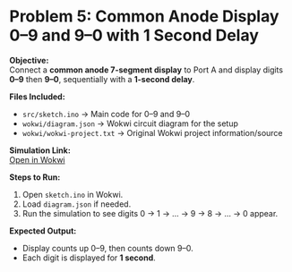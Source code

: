 # Problem 5: Common Anode Display 0–9 and 9–0 with 1 Second Delay

**Objective:**  
Connect a **common anode 7-segment display** to Port A and display digits **0–9** then **9–0**, sequentially with a **1-second delay**.

**Files Included:**  
- `src/sketch.ino` → Main code for 0–9 and 9–0  
- `wokwi/diagram.json` → Wokwi circuit diagram for the setup  
- `wokwi/wokwi-project.txt` → Original Wokwi project information/source

**Simulation Link:**  
[Open in Wokwi](https://wokwi.com/projects/443766033813269505)

**Steps to Run:**  
1. Open `sketch.ino` in Wokwi.  
2. Load `diagram.json` if needed.  
3. Run the simulation to see digits 0 → 1 → … → 9 → 8 → … → 0 appear.

**Expected Output:**  
- Display counts up 0–9, then counts down 9–0.  
- Each digit is displayed for **1 second**.
